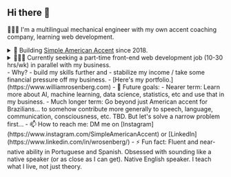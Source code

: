 ## Hi there 👋

👨🏻‍💻 I'm a multilingual mechanical engineer with my own accent coaching company, learning web development.
<details><summary>🔭 Building <a href="https://github.com/SimpleAmericanAccent">Simple American Accent</a> since 2018.</summary>
  - I help Brazilians get an American accent, if they are already advanced in English.
  - 200k+ followers on Instagram.
  - Upgrading from a service business to a tech-enabled service business.
  - I'm building my own full stack web app and already using the MVP with clients.</details>
<details><summary>👨🏻‍💻 Currently seeking a part-time front-end web development job (10-30 hrs/wk) in parallel with my business.</summary></details>
  -  Why?
      -  build my skills further and
      -  stabilize my income / take some financial pressure off my business.
  -  [Here's my portfolio.](https://www.williamrosenberg.com)
- 🔮 Future goals:
  - Nearer term: Learn more about AI, machine learning, data science, statistics, etc and use that in my business.
  - Much longer term: Go beyond just American accent for Brazilians... to somehow contribute more generally to speech, language, communication, consciousness, etc. TBD. But let's solve a narrow problem first...
- 📫 How to reach me: DM me on [Instagram](https://www.instagram.com/SimpleAmericanAccent) or [LinkedIn](https://www.linkedin.com/in/wrosenberg/)
- ⚡ Fun fact: Fluent and near-native ability in Portuguese and Spanish. Obsessed with sounding like a native speaker (or as close as I can get). Native English speaker. I teach what I live, not just theory.

<!--
**will-rosenberg/will-rosenberg** is a ✨ _special_ ✨ repository because its `README.md` (this file) appears on your GitHub profile.

Here are some ideas to get you started:

- 🔭 I’m currently working on ...
- 🌱 I’m currently learning ...
- 👯 I’m looking to collaborate on ...
- 🤔 I’m looking for help with ...
- 💬 Ask me about ...
- 📫 How to reach me: ...
- 😄 Pronouns: ...
- ⚡ Fun fact: ...
-->
